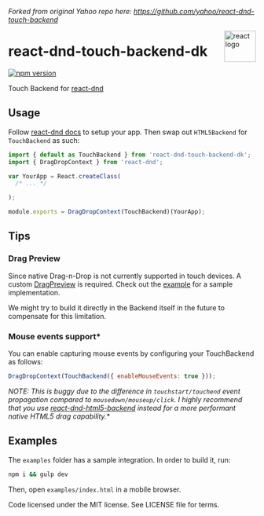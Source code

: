 *Forked from original Yahoo repo here: https://github.com/yahoo/react-dnd-touch-backend*

<img src="https://avatars2.githubusercontent.com/u/6412038?v=3&s=200" alt="react logo" title="react" align="right" width="64" height="64" />

# react-dnd-touch-backend-dk

[![npm version](https://badge.fury.io/js/react-dnd-touch-backend-dk.svg)](http://badge.fury.io/js/react-dnd-touch-backend-dk)

Touch Backend for [react-dnd](https://github.com/gaearon/react-dnd)

## Usage
Follow [react-dnd docs](http://gaearon.github.io/react-dnd/) to setup your app. Then swap out `HTML5Backend` for `TouchBackend` as such:

```js
import { default as TouchBackend } from 'react-dnd-touch-backend-dk';
import { DragDropContext } from 'react-dnd';

var YourApp = React.createClass(
  /* ... */

);

module.exports = DragDropContext(TouchBackend)(YourApp);
```
## Tips
### Drag Preview
Since native Drag-n-Drop is not currently supported in touch devices. A custom [DragPreview](https://gaearon.github.io/react-dnd/docs-drag-layer.html) is required. Check out the [example](https://github.com/dhenson02/react-dnd-touch-backend-dk/blob/master/examples/js/ItemPreview.jsx) for a sample implementation.

We might try to build it directly in the Backend itself in the future to compensate for this limitation.

### Mouse events support*
You can enable capturing mouse events by configuring your TouchBackend as follows:
```js
DragDropContext(TouchBackend({ enableMouseEvents: true }));
```
**NOTE*: This is buggy due to the difference in `touchstart/touchend` event propagation compared to `mousedown/mouseup/click`. I highly recommend that you use [react-dnd-html5-backend](https://github.com/gaearon/react-dnd-html5-backend) instead for a more performant native HTML5 drag capability.**

## Examples
The `examples` folder has a sample integration. In order to build it, run:
```bash
npm i && gulp dev
```
Then, open `examples/index.html` in a mobile browser.

Code licensed under the MIT license. See LICENSE file for terms.
